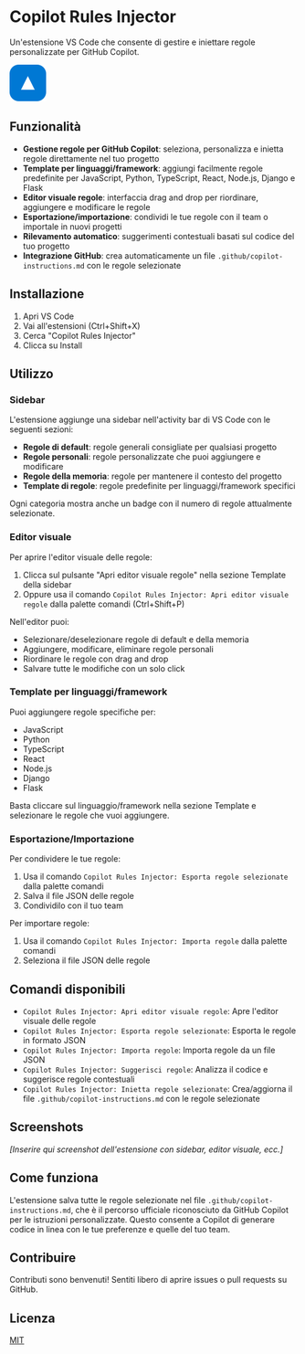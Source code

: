 # Copilot Rules Injector

Un'estensione VS Code che consente di gestire e iniettare regole personalizzate per GitHub Copilot.

![Copilot Rules Injector](icon.svg)

## Funzionalità

- **Gestione regole per GitHub Copilot**: seleziona, personalizza e inietta regole direttamente nel tuo progetto
- **Template per linguaggi/framework**: aggiungi facilmente regole predefinite per JavaScript, Python, TypeScript, React, Node.js, Django e Flask
- **Editor visuale regole**: interfaccia drag and drop per riordinare, aggiungere e modificare le regole
- **Esportazione/importazione**: condividi le tue regole con il team o importale in nuovi progetti
- **Rilevamento automatico**: suggerimenti contestuali basati sul codice del tuo progetto
- **Integrazione GitHub**: crea automaticamente un file `.github/copilot-instructions.md` con le regole selezionate

## Installazione

1. Apri VS Code
2. Vai all'estensioni (Ctrl+Shift+X)
3. Cerca "Copilot Rules Injector"
4. Clicca su Install

## Utilizzo

### Sidebar

L'estensione aggiunge una sidebar nell'activity bar di VS Code con le seguenti sezioni:

- **Regole di default**: regole generali consigliate per qualsiasi progetto
- **Regole personali**: regole personalizzate che puoi aggiungere e modificare
- **Regole della memoria**: regole per mantenere il contesto del progetto
- **Template di regole**: regole predefinite per linguaggi/framework specifici

Ogni categoria mostra anche un badge con il numero di regole attualmente selezionate.

### Editor visuale

Per aprire l'editor visuale delle regole:
1. Clicca sul pulsante "Apri editor visuale regole" nella sezione Template della sidebar
2. Oppure usa il comando `Copilot Rules Injector: Apri editor visuale regole` dalla palette comandi (Ctrl+Shift+P)

Nell'editor puoi:
- Selezionare/deselezionare regole di default e della memoria
- Aggiungere, modificare, eliminare regole personali
- Riordinare le regole con drag and drop
- Salvare tutte le modifiche con un solo click

### Template per linguaggi/framework

Puoi aggiungere regole specifiche per:
- JavaScript
- Python
- TypeScript
- React
- Node.js
- Django
- Flask

Basta cliccare sul linguaggio/framework nella sezione Template e selezionare le regole che vuoi aggiungere.

### Esportazione/Importazione

Per condividere le tue regole:
1. Usa il comando `Copilot Rules Injector: Esporta regole selezionate` dalla palette comandi
2. Salva il file JSON delle regole
3. Condividilo con il tuo team

Per importare regole:
1. Usa il comando `Copilot Rules Injector: Importa regole` dalla palette comandi
2. Seleziona il file JSON delle regole

## Comandi disponibili

- `Copilot Rules Injector: Apri editor visuale regole`: Apre l'editor visuale delle regole
- `Copilot Rules Injector: Esporta regole selezionate`: Esporta le regole in formato JSON
- `Copilot Rules Injector: Importa regole`: Importa regole da un file JSON
- `Copilot Rules Injector: Suggerisci regole`: Analizza il codice e suggerisce regole contestuali
- `Copilot Rules Injector: Inietta regole selezionate`: Crea/aggiorna il file `.github/copilot-instructions.md` con le regole selezionate

## Screenshots

*[Inserire qui screenshot dell'estensione con sidebar, editor visuale, ecc.]*

## Come funziona

L'estensione salva tutte le regole selezionate nel file `.github/copilot-instructions.md`, che è il percorso ufficiale riconosciuto da GitHub Copilot per le istruzioni personalizzate. Questo consente a Copilot di generare codice in linea con le tue preferenze e quelle del tuo team.

## Contribuire

Contributi sono benvenuti! Sentiti libero di aprire issues o pull requests su GitHub.

## Licenza

[MIT](LICENSE)
